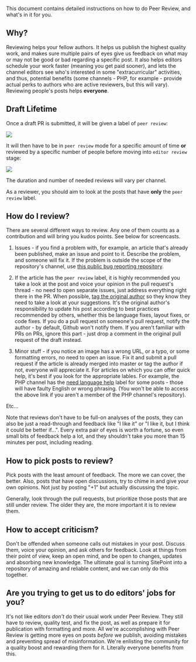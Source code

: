 This document contains detailed instructions on how to do Peer Review, and what's in it for you.

## Why?

Reviewing helps your fellow authors. It helps us publish the highest quality work, and makes sure multiple pairs of eyes give us feedback on what may or may not be good or bad regarding a specific post. It also helps editors schedule your work faster (meaning you get paid sooner), and lets the channel editors see who's interested in some "extracurricular" activities, and thus, potential benefits (some channels - PHP, for example - provide actual perks to authors who are active reviewers, but this will vary). Reviewing people's posts helps **everyone**.

## Draft Lifetime

Once a draft PR is submitted, it will be given a label of `peer review`:

![](http://www.sitepoint.com/wp-content/uploads/2015/06/1433238647Screenshot-2015-06-02-11.50.35.png)

It will then have to be in `peer review` mode for a specific amount of time **or** reviewed by a specific number of people before moving into `editor review` stage:

![](http://www.sitepoint.com/wp-content/uploads/2015/06/1433238787Screenshot-2015-06-02-11.52.48.png)

The duration and number of needed reviews will vary per channel.

As a reviewer, you should aim to look at the posts that have **only** the `peer review` label.

## How do I review?

There are several different ways to review. Any one of them counts as a contribution and will bring you kudos points. See below for screencasts.

1. Issues - if you find a problem with, for example, an article that's already been published, make an issue and point to it. Describe the problem, and someone will fix it. If the problem is outside the scope of the repository's channel, use [this public bug reporting repository](https://github.com/sitepoint-editors/sitepoint-bugs).

2. If the article has the `peer review` label, it is highly recommended you take a look at the post and voice your opinion in the pull request's thread - no need to open separate issues, just address everything right there in the PR. When possible, [tag the original author](https://github.com/blog/821) so they know they need to take a look at your suggestions. It's the original author's responsibility to update his post according to best practices recommended by others, whether this be language fixes, layout fixes, or code fixes. If you do a pull request on someone's pull request, notify the author - by default, Github won't notify them. If you aren't familiar with PRs on PRs, ignore this part - just drop a comment in the original pull request of the draft instead.

3. Minor stuff - if you notice an image has a wrong URL, or a typo, or some formatting errors, no need to open an issue. Fix it and submit a pull request if the article is already merged into master or tag the author if not, everyone will appreciate it. For articles on which you can offer quick help, it's best if you look for the appropriate lables. For example, the PHP channel has the [need language help](https://github.com/sitepoint-editors/php-peers/labels/Need%20Language%20Help) label for some posts - those will have faulty English or wrong phrasing. (You won't be able to access the above link if you aren't a member of the PHP channel's repository).

Etc...

Note that reviews don't have to be full-on analyses of the posts, they can also be just a read-through and feedback like "I like it" or "I like it, but I think it could be better if...". Every extra pair of eyes is worth a fortune, so even small bits of feedback help a lot, and they shouldn't take you more than 15 minutes per post, including reading.



## How to pick posts to review?

Pick posts with the least amount of feedback. The more we can cover, the better. Also, posts that have open discussions, try to chime in and give your own opinions. Not just by posting "+1" but actually discussing the topic.

Generally, look through the pull requests, but prioritize those posts that are still under review. The older they are, the more important it is to review them.

## How to accept criticism?

Don't be offended when someone calls out mistakes in your post. Discuss them, voice your opinion, and ask others for feedback. Look at things from their point of view, keep an open mind, and be open to changes, updates and absorbing new knowledge. The ultimate goal is turning SitePoint into a repository of amazing and reliable content, and we can only do this together.

## Are you trying to get us to do editors' jobs for you?

It's not like editors *don't* do their usual work under Peer Review. They still have to review, quality test, and fix the post, as well as prepare it for publication with formatting and more. All we're accomplishing with Peer Review is getting more eyes on posts *before* we publish, avoiding mistakes and preventing spread of misinformation. We're enlisting the community for a quality boost and rewarding them for it. Literally everyone benefits from this.